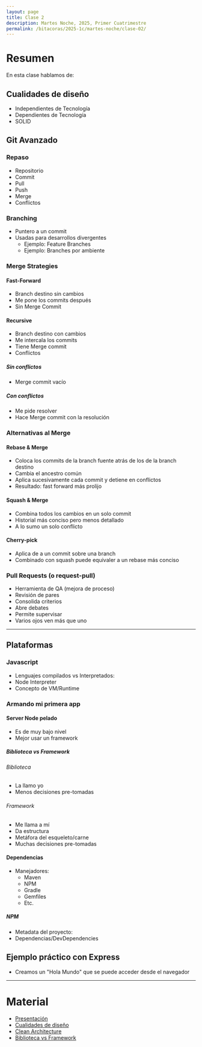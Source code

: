 ```yaml
---
layout: page
title: Clase 2
description: Martes Noche, 2025, Primer Cuatrimestre
permalink: /bitacoras/2025-1c/martes-noche/clase-02/
---
```


# Resumen

En esta clase hablamos de:


## Cualidades de diseño
- Independientes de Tecnología  
- Dependientes de Tecnología  
- SOLID

## Git Avanzado

### Repaso
- Repositorio  
- Commit  
- Pull  
- Push  
- Merge  
- Conflictos

### Branching
- Puntero a un commit  
- Usadas para desarrollos divergentes  
  - Ejemplo: Feature Branches  
  - Ejemplo: Branches por ambiente

### Merge Strategies

#### Fast-Forward
- Branch destino sin cambios  
- Me pone los commits después  
- Sin Merge Commit

#### Recursive
- Branch destino con cambios  
- Me intercala los commits  
- Tiene Merge commit  
- Conflictos

##### Sin conflictos
- Merge commit vacío

##### Con conflictos
- Me pide resolver  
- Hace Merge commit con la resolución

### Alternativas al Merge

#### Rebase & Merge
- Coloca los commits de la branch fuente atrás de los de la branch destino  
- Cambia el ancestro común  
- Aplica sucesivamente cada commit y detiene en conflictos  
- Resultado: fast forward más prolijo

#### Squash & Merge
- Combina todos los cambios en un solo commit  
- Historial más conciso pero menos detallado  
- A lo sumo un solo conflicto

#### Cherry-pick
- Aplica de a un commit sobre una branch  
- Combinado con squash puede equivaler a un rebase más conciso

### Pull Requests (o request-pull)
- Herramienta de QA (mejora de proceso)  
- Revisión de pares  
- Consolida criterios  
- Abre debates  
- Permite supervisar  
- Varios ojos ven más que uno

---

## Plataformas

### Javascript
- Lenguajes compilados vs Interpretados:
- Node Interpreter  
- Concepto de VM/Runtime

### Armando mi primera app

#### Server Node pelado
- Es de muy bajo nivel
- Mejor usar un framework

##### Biblioteca vs Framework

###### Biblioteca
- La llamo yo  
- Menos decisiones pre-tomadas

###### Framework
- Me llama a mí  
- Da estructura  
- Metáfora del esqueleto/carne  
- Muchas decisiones pre-tomadas

#### Dependencias
- Manejadores:
  - Maven  
  - NPM  
  - Gradle  
  - Gemfiles
  - Etc.

##### NPM
- Metadata del proyecto:  
- Dependencias/DevDependencies

## Ejemplo práctico con Express
- Creamos un "Hola Mundo" que se puede acceder desde el navegador

--- 

# Material

* [Presentación](https://www.canva.com/design/DAGjWQ_nX6E/_vwL62qHc2FsEnwtYD7j-g/view?utm_content=DAGjWQ_nX6E&utm_campaign=designshare&utm_medium=link2&utm_source=uniquelinks&utlId=hf3334dcf89)
* [Cualidades de diseño](https://docs.google.com/document/d/14HdvHvS33WqYb6Ak0BGa0IeCTbzeCRSDKs-1Ot-qLDw/edit?tab=t.0)
* [Clean Architecture](https://github.com/GunterMueller/Books-3/blob/master/Clean%20Architecture%20A%20Craftsman%20Guide%20to%20Software%20Structure%20and%20Design.pdf)
* [Biblioteca vs Framework](https://docs.google.com/document/d/1D_MCoh4J8kL1MAKNlbDgAMu2nYxri-81nZBYOPFWnO0/edit?tab=t.0#heading=h.6ab0fffv8tld)
